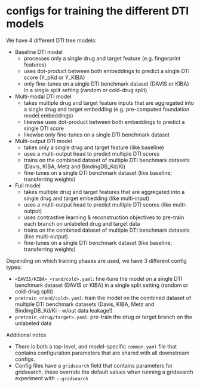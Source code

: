 # configs for training the different DTI models

We have 4 different DTI tree models:
- Baseline DTI model
    - processes only a single drug and target feature (e.g. fingerprint features)
    - uses dot-product between both embeddings to predict a single DTI score (Y_pKd or Y_KIBA)
    - only fine-tunes on a single DTI benchmark dataset (DAVIS or KIBA) in a single split setting (random or cold-drug split)
- Multi-modal DTI model
    - takes multiple drug and target feature inputs that are aggregated into a single drug and target embedding (e.g. pre-computed foundation model embeddings)
    - likewise uses dot-product between both embeddings to predict a single DTI score
    - likewise only fine-tunes on a single DTI benchmark dataset
- Multi-output DTI model
    - takes only a single drug and target feature (like baseline)
    - uses a multi-output head to predict multiple DTI scores
    - trains on the combined dataset of multiple DTI benchmark datasets (Davis, KIBA, Metz and BindingDB_Kd/Ki)
    - fine-tunes on a single DTI benchmark dataset (like baseline; transferring weights)
- Full model
    - takes multiple drug and target features that are aggregated into a single drug and target embedding (like multi-input)
    - uses a multi-output head to predict multiple DTI scores (like multi-output)
    - uses contrastive learning & reconstruction objectives to pre-train each branch on unlabeled drug and target data
    - trains on the combined dataset of multiple DTI benchmark datasets (like multi-output)
    - fine-tunes on a single DTI benchmark dataset (like baseline; transferring weights)
  
Depending on which training phases are used, we have 3 different config types:
- `<DAVIS/KIBA>_<rand/cold>.yaml`: fine-tune the model on a single DTI benchmark dataset (DAVIS or KIBA) in a single split setting (random or cold-drug split)
- `pretrain_<rand/cold>.yaml`: train the model on the combined dataset of multiple DTI benchmark datasets (Davis, KIBA, Metz and BindingDB_Kd/Ki - w/out data leakage!)
- `pretrain_<drug/target>.yaml`: pre-train the drug or target branch on the unlabeled data

Additional notes
- There is both a top-level, and model-specific `common.yaml` file that contains configuration parameters that are shared with all downstream configs.
- Config files have a `gridsearch` field that contains parameters for gridsearch, these override the default values when running a gridsearch experiment with `--gridsearch`